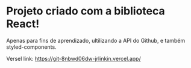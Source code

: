 # Projeto criado com a biblioteca React!

Apenas para fins de aprendizado, ultilizando a API do Github, e também styled-components.

Versel link: https://git-8nbwd06dw-jrlinkin.vercel.app/

